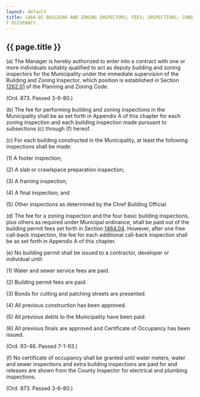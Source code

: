 ```yaml
---
layout: default 
title: 1464.02 BUILDING AND ZONING INSPECTORS; FEES; INSPECTIONS; CONDITIONS OF ISSUANCE OF BUILDING PERMITS AND CERTIFICATES
F OCCUPANCY.
---
```


{{ page.title }}
----------------

​(a) The Manager is hereby authorized to enter into a contract with one
or more individuals suitably qualified to act as deputy building and
zoning inspectors for the Municipality under the immediate supervision
of the Building and Zoning Inspector, which position is established in
Section [1262.01](4d24dd4b.html) of the Planning and Zoning Code.

(Ord. 873. Passed 3-6-80.)

​(b) The fee for performing building and zoning inspections in the
Municipality shall be as set forth in Appendix A of this chapter for
each zoning inspection and each building inspection made pursuant to
subsections (c) through (f) hereof.

​(c) For each building constructed in the Municipality, at least the
following inspections shall be made:

​(1) A footer inspection;

​(2) A slab or crawlspace preparation inspection;

​(3) A framing inspection;

​(4) A final inspection; and

​(5) Other inspections as determined by the Chief Building Official.

​(d) The fee for a zoning inspection and the four basic building
inspections, plus others as required under Municipal ordinance, shall be
paid out of the building permit fees set forth in Section
[1464.04](590733b4.html). However, after one free call-back inspection,
the fee for each additional call-back inspection shall be as set forth
in Appendix A of this chapter.

​(e) No building permit shall be issued to a contractor, developer or
individual until:

​(1) Water and sewer service fees are paid.

​(2) Building permit fees are paid.

​(3) Bonds for cutting and patching streets are presented.

​(4) All previous construction has been approved.

​(5) All previous debts to the Municipality have been paid.

​(6) All previous finals are approved and Certificate of Occupancy has
been issued.

(Ord. 93-46. Passed 7-1-93.)

​(f) No certificate of occupancy shall be granted until water meters,
water and sewer inspections and extra building inspections are paid for
and releases are shown from the County Inspector for electrical and
plumbing inspections.

(Ord. 873. Passed 3-6-80.)
